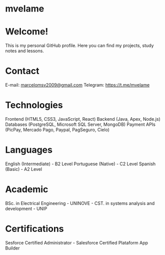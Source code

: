 # mvelame


# Welcome!
This is my personal GitHub profile. Here you can find my projects, study notes and lessons.

# Contact
E-mail: marcelomsv2009@gmail.com
Telegram: https://t.me/mvelame

# Technologies
Frontend (HTML5, CSS3, JavaScript, React)
Backend (Java, Apex, Node.js)
Databases (PostgreSQL, Microsoft SQL Server, MongoDB)
Payment APIs (PicPay, Mercado Pago, Paypal, PagSeguro, Cielo)

# Languages
English (Intermediate) - B2 Level
Portuguese (Native) - C2 Level
Spanish (Basic) - A2 Level

# Academic
BSc. in Electrical Engineering - UNINOVE -
CST. in systems analysis and development - UNIP

# Certifications
Sesforce Certified Administrator -
Salesforce Certified Plataform App Builder
